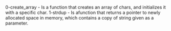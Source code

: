 0-create_array - Is a function that creates an array of chars, and initializes it with a specific char.
1-strdup - Is afunction that returns a pointer to newly allocated space in memory, which contains a copy of string given as a parameter.
